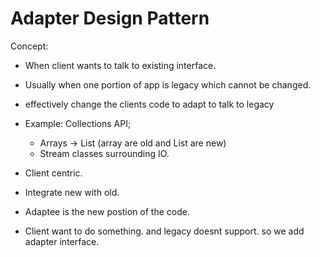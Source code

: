 # Adapter Design Pattern

Concept:
* When client wants to talk to existing interface.
* Usually when one portion of app is legacy which cannot be changed.
* effectively change the clients code to adapt to talk to legacy
* Example: Collections API;
    * Arrays -> List (array are old and List are new)
    * Stream classes surrounding IO. 
    
* Client centric. 
* Integrate new with old.
* Adaptee is the new postion of the code.
* Client want to do something. and legacy doesnt support. so we add adapter interface.

    